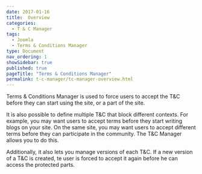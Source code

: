 ```yaml
---
date: 2017-01-16
title:  Overview
categories:
  - T & C Manager
tags:
  - Joomla
  - Terms & Conditions Manager
type: Document
nav_ordering: 1
showSidebar: true
published: true
pageTitle: "Terms & Conditions Manager"
permalink: t-c-manager/tc-manager-overview.html
---
```


Terms & Conditions Manager is used to force users to accept the T&C before they can start using the site, or a part of the site. 

It is also possible to define multiple T&C that block different contexts. For example, you may want users to accept terms before they start writing blogs on your site. On the same site, you may want users to accept different terms before they can participate in the community. The T&C Manager allows you to do this.

Additionally, it also lets you manage versions of each T&C. If a new version of a T&C is created, te user is forced to accept it again before he can access the protected parts.

